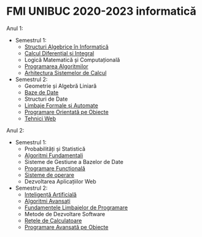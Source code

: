 # FMI UNIBUC 2020-2023 informatică

Anul 1:
- Semestrul 1:
	- [Structuri Algebrice în Informatică](https://github.com/TeodoraLazaroiu/FMI-Materials/tree/main/Structuri%20Algebrice%20in%20Informatica)
	- [Calcul Diferențial și Integral](https://github.com/TeodoraLazaroiu/FMI-Materials/tree/main/Calcul%20Diferential%20si%20Integral)
	- Logică Matematică și Computațională
	- [Programarea Algoritmilor](https://github.com/TeodoraLazaroiu/FMI-Materials/tree/main/Programarea%20Algoritmilor)
	- [Arhitectura Sistemelor de Calcul](https://github.com/TeodoraLazaroiu/FMI-Materials/tree/main/Arhitectura%20Sistemelor%20de%20Calcul)
- Semestrul 2:
	- Geometrie și Algebră Liniară
	- [Baze de Date](https://github.com/TeodoraLazaroiu/FMI-Materials/tree/main/Baze%20de%20date)
	- Structuri de Date
	- [Limbaje Formale și Automate](https://github.com/TeodoraLazaroiu/FMI-Materials/tree/main/Limbaje%20Formale%20si%20Automate)
	- [Programare Orientată pe Obiecte](https://github.com/TeodoraLazaroiu/FMI-Materials/tree/main/Programare%20Orientata%20pe%20Obiecte)
	- [Tehnici Web](https://github.com/TeodoraLazaroiu/FMI-Materials/tree/main/Tehnici%20Web)

Anul 2:
- Semestrul 1:
	- Probabilități și Statistică
	- [Algoritmi Fundamentali](https://github.com/TeodoraLazaroiu/FMI-Materials/tree/main/Algoritmi%20Fundamentali)
	- Sisteme de Gestiune a Bazelor de Date
	- [Programare Funcțională](https://github.com/TeodoraLazaroiu/FMI-Materials/tree/main/Programare%20Functionala)
	- [Sisteme de operare](https://github.com/TeodoraLazaroiu/FMI-Materials/tree/main/Sisteme%20de%20Operare)
	- Dezvoltarea Aplicațiilor Web
- Semestrul 2:
	- [Inteligență Artificială](https://github.com/TeodoraLazaroiu/FMI-Materials/tree/main/Inteligenta%20Artificiala)
	- [Algoritmi Avansați](https://github.com/TeodoraLazaroiu/FMI-Materials/tree/main/Algoritmi%20Avansati)
	- [Fundamentele Limbajelor de Programare](https://github.com/TeodoraLazaroiu/FLP)
	- Metode de Dezvoltare Software
	- [Rețele de Calculatoare](https://github.com/TeodoraLazaroiu/FMI-Materials/tree/main/Retele%20de%20Calculatoare)
	- [Programare Avansată pe Obiecte](https://sites.google.com/view/curspao2021)

